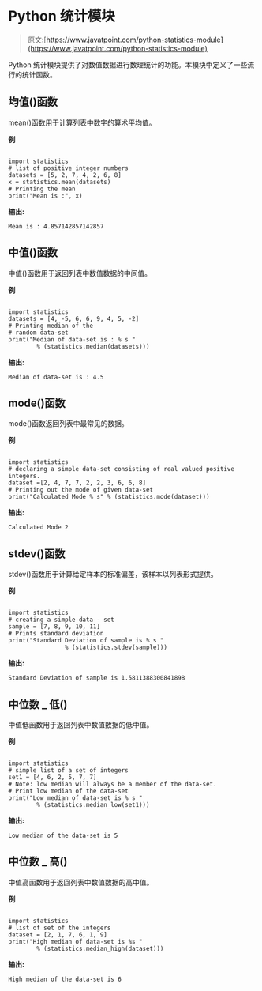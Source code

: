 # Python 统计模块

> 原文:[https://www.javatpoint.com/python-statistics-module](https://www.javatpoint.com/python-statistics-module)

Python 统计模块提供了对数值数据进行数理统计的功能。本模块中定义了一些流行的统计函数。

## 均值()函数

mean()函数用于计算列表中数字的算术平均值。

**例**

```

import statistics  
# list of positive integer numbers 
datasets = [5, 2, 7, 4, 2, 6, 8]   
x = statistics.mean(datasets)   
# Printing the mean 
print("Mean is :", x)

```

**输出:**

```
Mean is : 4.857142857142857

```

## 中值()函数

中值()函数用于返回列表中数值数据的中间值。

**例**

```

import statistics   
datasets = [4, -5, 6, 6, 9, 4, 5, -2]    
# Printing median of the 
# random data-set 
print("Median of data-set is : % s "
        % (statistics.median(datasets)))

```

**输出:**

```
Median of data-set is : 4.5

```

## mode()函数

mode()函数返回列表中最常见的数据。

**例**

```

import statistics   
# declaring a simple data-set consisting of real valued positive integers. 
dataset =[2, 4, 7, 7, 2, 2, 3, 6, 6, 8]   
# Printing out the mode of given data-set 
print("Calculated Mode % s" % (statistics.mode(dataset)))

```

**输出:**

```
Calculated Mode 2

```

## stdev()函数

stdev()函数用于计算给定样本的标准偏差，该样本以列表形式提供。

**例**

```

import statistics   
# creating a simple data - set 
sample = [7, 8, 9, 10, 11]   
# Prints standard deviation 
print("Standard Deviation of sample is % s " 
                % (statistics.stdev(sample))) 

```

**输出:**

```
Standard Deviation of sample is 1.5811388300841898

```

## 中位数 _ 低()

中值低函数用于返回列表中数值数据的低中值。

**例**

```

import statistics   
# simple list of a set of integers 
set1 = [4, 6, 2, 5, 7, 7]   
# Note: low median will always be a member of the data-set.   
# Print low median of the data-set 
print("Low median of data-set is % s " 
        % (statistics.median_low(set1)))

```

**输出:**

```
Low median of the data-set is 5

```

## 中位数 _ 高()

中值高函数用于返回列表中数值数据的高中值。

**例**

```

import statistics   
# list of set of the integers 
dataset = [2, 1, 7, 6, 1, 9]   
print("High median of data-set is %s " 
        % (statistics.median_high(dataset)))

```

**输出:**

```
High median of the data-set is 6

```